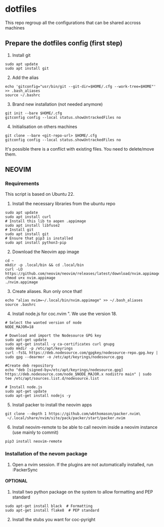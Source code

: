 # dotfiles
This repo regroup all the configurations that can be shared accross machines

## Prepare the dotfiles config (first step)
1.  Install git
```
sudo apt update
sudo apt install git

```

2. Add the alias
```
echo 'gitconfig="usr/bin/git --git-dir=$HOME/.cfg --work-tree=$HOME"' >> .bash_aliases
source ~/.bashrc
```

3. Brand new installation (not needed anymore)
```
git init --bare $HOME/.cfg
gitconfig config --local status.showUntrackedFiles no
```

4. Initialisation on others machines
```
git clone --bare <git-repo-url> $HOME/.cfg
gitconfig config --local status.showUntrackedFiles no
```
It's possible there is a conflict with existing files. You need to delete/move them.


## NEOVIM
### Requirements
This script is based on Ubuntu 22.

1. Install the necessary libraries from the ubuntu repo
```
sudo apt update
sudo apt install curl
# Install this lib to aopen .appimage
sudo apt install libfuse2
# Install git
sudo apt install git
# Ensure that pip3 is installed
sudo apt install python3-pip
```

2. Download the Neovim app image
```
cd ~
mkdir -p .local/bin && cd .local/bin
curl -LO https://github.com/neovim/neovim/releases/latest/download/nvim.appimage
chmod u+x nvim.appimage
./nvim.appimage
```

3. Create aliases. Run only once that!
```
echo "alias nvim=~/.local/bin/nvim.appimage" >> ~/.bash_aliases
source .bashrc
```

4. Install node.js for coc.nvim ". We use the version 18.
```
# Select the wanted version of node
NODE_MAJOR=18

# Download and import the Nodesource GPG key
sudo apt-get update
sudo apt-get install -y ca-certificates curl gnupg
sudo mkdir -p /etc/apt/keyrings
curl -fsSL https://deb.nodesource.com/gpgkey/nodesource-repo.gpg.key | sudo gpg --dearmor -o /etc/apt/keyrings/nodesource.gpg

#Create deb repository
echo "deb [signed-by=/etc/apt/keyrings/nodesource.gpg] https://deb.nodesource.com/node_$NODE_MAJOR.x nodistro main" | sudo tee /etc/apt/sources.list.d/nodesource.list

# Install node.js
sudo apt-get update
sudo apt-get install nodejs -y
```

5. Install packer to install the neovim apps
```
git clone --depth 1 https://github.com/wbthomason/packer.nvim\
 ~/.local/share/nvim/site/pack/packer/start/packer.nvim
```

6. Install neovim-remote to be able to call neovim inside a neovim instance (use mainly to commit)
```
pip3 install neovim-remote
```


### Installation of the nevom package
1. Open a nvim session. If the plugins are not automatically installed, run :PackerSync

#### OPTIONAL
1. Install two python package on the system to allow formatting and PEP standard
```
sudo apt-get install black  # Formatting
sudo apt-get install flake8  # PEP standard
```

2. Install the stubs you want for coc-pyright
